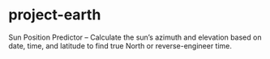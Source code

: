 # project-earth
Sun Position Predictor – Calculate the sun’s azimuth and elevation based on date, time, and latitude to find true North or reverse-engineer time.
